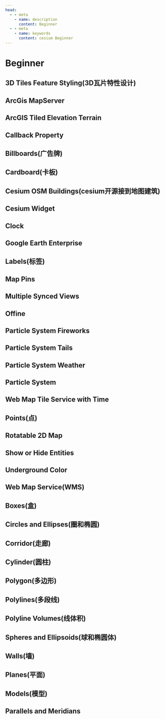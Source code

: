 ```yaml
---
head:
  - - meta
    - name: description
      content: Beginner
  - - meta
    - name: keywords
      content: cesium Beginner
---
```


# Beginner

## 3D Tiles Feature Styling(3D瓦片特性设计)

<CodePen title="feature-styling" slug="ExwQRrP" :height="480" />

## ArcGis MapServer

<CodePen title="ArcGis-MapServer-imagery-provider" slug="XWeZxRL" :height="480" />

## ArcGIS Tiled Elevation Terrain

<CodePen title="ArcGIS-TiledElevation-terrain-provider" slug="abLqRyb" :height="480" />

## Callback Property

<CodePen title="CallbackProperty" slug="poWaQVg" :height="480" />

## Billboards(广告牌)

<CodePen title="billboards" slug="KKXMGrw" :height="480" />

## Cardboard(卡板)

<CodePen title="cardboard" slug="yLzjeZo" :height="480" />

## Cesium OSM Buildings(cesium开源接到地图建筑)

<CodePen title="cesium-OSM-buildings" slug="XWeBqWJ" :height="480" />

## Cesium Widget

<CodePen title="cesium-wedget" slug="eYGjrNY" :height="480" />

## Clock

<CodePen title="clock" slug="MWEBGPK" :height="480" />

## Google Earth Enterprise

<CodePen title="Google-Earth-Enterprise" slug="xxXJjmL" :height="480" />

## Labels(标签)

<CodePen title="labels" slug="NWadyRa" :height="480" />

## Map Pins

<CodePen title="Map-Labels" slug="MWEqRNa" :height="480" />

## Multiple Synced Views

<CodePen title="Multiple-Synced-Views" slug="BawqJwr" :height="480" />

## Offine

<CodePen title="Offine" slug="VwMEyyP" :height="480" />

## Particle System Fireworks

<CodePen title="Particle-System-Fireworks" slug="poWYddo" :height="480" />

## Particle System Tails

<CodePen title="Particle-System-Tails" slug="ZEXZEJY" :height="480" />

## Particle System Weather

<CodePen title="Particle-System-Weather" slug="MWERoJM" :height="480" />

## Particle System

<CodePen title="Particle-System" slug="MWERoJM" :height="480" />

## Web Map Tile Service with Time

<CodePen title="Web-Map-Tile-Service-with-Time" slug="vYewaZx" :height="480" />

## Points(点)

<CodePen title="points" slug="JjrXdPN" :height="480" />

## Rotatable 2D Map

<CodePen title="Rotatable-2D-Map" slug="VwMOeqq" :height="480" />

## Show or Hide Entities

<CodePen title="Show-or-Hide-Entities" slug="WNZBwEO" :height="480" />

## Underground Color

<CodePen title="Underground-Color" slug="RwLmKRp" :height="480" />

## Web Map Service(WMS)

<CodePen title="Web-Map-Service" slug="VwMOPWP" :height="480" />

## Boxes(盒)

<CodePen title="boxes" slug="PoJNWzq" :height="480" />

## Circles and Ellipses(圈和椭圆)

<CodePen title="circle and ellipses" slug="eYGZgjj" :height="480" />

## Corridor(走廊)
 
<CodePen title="corridor" slug="dyVMjzL" :height="480" />

## Cylinder(圆柱)

<CodePen title="corridor" slug="YzrqRzB" :height="480" />

## Polygon(多边形)

<CodePen title="corridor" slug="VwMaVRw" :height="480" />

## Polylines(多段线)

<CodePen title="corridor" slug="BawKbXW" :height="480" />

## Polyline Volumes(线体积)

<CodePen title="polyline-volumes" slug="oNGLvMq" :height="480" />

## Spheres and Ellipsoids(球和椭圆体)

<CodePen title="rectangles" slug="JjrKNmr" :height="480" />

## Walls(墙)

<CodePen title="walls" slug="rNGLmgy" :height="480" />

## Planes(平面)

<CodePen title="planes" slug="YzrNeOp" :height="480" />

## Models(模型)

<CodePen title="Models" slug="wvrgmXO" :height="480" />

## Parallels and Meridians

<CodePen title="Parallels-and-Meridians" slug="MWrOJqj" :height="480" />
